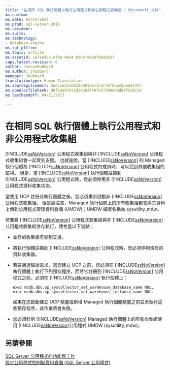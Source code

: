 ```yaml
---
title: "在相同 SQL 執行個體上執行公用程式和非公用程式收集組 | Microsoft 文件"
ms.custom: 
ms.date: 03/14/2017
ms.prod: sql-server-2016
ms.reviewer: 
ms.suite: 
ms.technology:
- database-engine
ms.tgt_pltfrm: 
ms.topic: article
ms.assetid: ca7ee9b3-ef9a-4ba4-83d0-9ee9f80dab27
caps.latest.revision: 6
author: JennieHubbard
ms.author: jhubbard
manager: jhubbard
translationtype: Human Translation
ms.sourcegitcommit: 2edcce51c6822a89151c3c3c76fbaacb5edd54f4
ms.openlocfilehash: d6f1a687472d2ee83f48fe273008a0d60f51bc58
ms.lasthandoff: 04/11/2017

---
```

# <a name="run-utility-and-non-utility-collection-sets-on-same-sql-instance"></a>在相同 SQL 執行個體上執行公用程式和非公用程式收集組
  [!INCLUDE[ssNoVersion](../../includes/ssnoversion-md.md)] 公用程式收集組與非 [!INCLUDE[ssNoVersion](../../includes/ssnoversion-md.md)] 公用程式收集組會一起受到支援。 也就是說，當 [!INCLUDE[ssNoVersion](../../includes/ssnoversion-md.md)] 的 Managed 執行個體為 [!INCLUDE[ssNoVersion](../../includes/ssnoversion-md.md)] 公用程式的成員時，可以受到其他收集組的監視。 但是，當 [!INCLUDE[ssNoVersion](../../includes/ssnoversion-md.md)] 執行個體註冊到 [!INCLUDE[ssNoVersion](../../includes/ssnoversion-md.md)] 公用程式時，您必須停用非 [!INCLUDE[ssNoVersion](../../includes/ssnoversion-md.md)] 公用程式資料收集功能。  
  
 當使用 UCP 註冊此執行個體之後，您必須重新啟動非 [!INCLUDE[ssNoVersion](../../includes/ssnoversion-md.md)] 公用程式收集組。 但是請注意，Managed 執行個體上的所有收集組都會將其資料上傳到公用程式管理資料倉儲 (UMDW)；UMDW 檔案名稱為 sysutility_mdw。  
  
 若要將 [!INCLUDE[ssNoVersion](../../includes/ssnoversion-md.md)] 公用程式收集組與非 [!INCLUDE[ssNoVersion](../../includes/ssnoversion-md.md)] 公用程式收集組並存執行，請考量以下幾點：  
  
-   並存的收集組有受到支援。  
  
-   將執行個體註冊到 [!INCLUDE[ssNoVersion](../../includes/ssnoversion-md.md)] 公用程式時，您必須停用現有的資料收集器。  
  
-   若要通過驗證需求，當您建立 UCP 之前，您必須在 [!INCLUDE[ssNoVersion](../../includes/ssnoversion-md.md)] 執行個體上執行下列預存程序，而將它註冊到 [!INCLUDE[ssNoVersion](../../includes/ssnoversion-md.md)] 公用程式之前，必須在 [!INCLUDE[ssNoVersion](../../includes/ssnoversion-md.md)] 執行個體上：  
  
    ```  
    exec msdb.dbo.sp_syscollector_set_warehouse_database_name NULL  
    exec msdb.dbo.sp_syscollector_set_warehouse_instance_name NULL  
    ```  
  
     如果在您啟動建立 UCP 精靈或新增 Managed 執行個體精靈之前並未執行這些預存程序，此作業將會失敗。  
  
-   您必須針對 [!INCLUDE[ssNoVersion](../../includes/ssnoversion-md.md)] Managed 執行個體上的所有收集組使用 [!INCLUDE[ssNoVersion](../../includes/ssnoversion-md.md)]公用程式 UMDW (sysutility_mdw)。  
  
## <a name="see-also"></a>另請參閱  
 [SQL Server 公用程式的功能與工作](../../relational-databases/manage/sql-server-utility-features-and-tasks.md)   
 [設定公用程式控制點資料倉儲 &#40;SQL Server 公用程式&#41;](../../relational-databases/manage/configure-your-utility-control-point-data-warehouse-sql-server-utility.md)  
  
  
